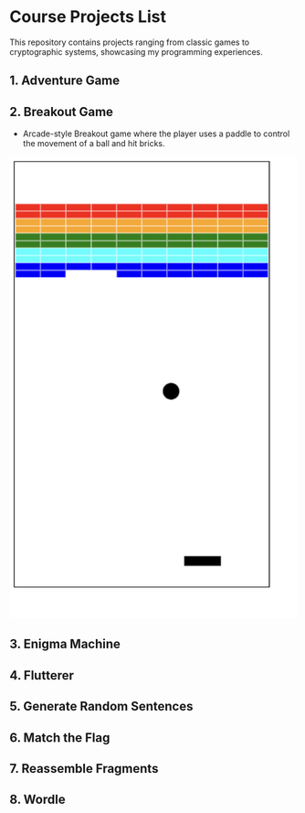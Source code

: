 # Course Projects List
This repository contains projects ranging from classic games to cryptographic systems, showcasing my programming experiences.
## 1. Adventure Game
## 2. Breakout Game
- Arcade-style Breakout game where the player uses a paddle to control the movement of a ball and hit bricks.
<p align="center"> 
<img src="breakout_game/breakout.png">
</p>  

## 3. Enigma Machine
## 4. Flutterer
## 5. Generate Random Sentences
## 6. Match the Flag
## 7. Reassemble Fragments
## 8. Wordle

